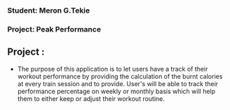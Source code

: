  ### Student: Meron G.Tekie
 ### Project: Peak Performance

 ## Project :
  - The purpose of this application is to let users have a track of their workout performance by providing the calculation of the burnt calories at every train session and to provide. User's will be able to track their performance percentage on weekly or monthly basis which will help them to either keep or adjust their workout routine.